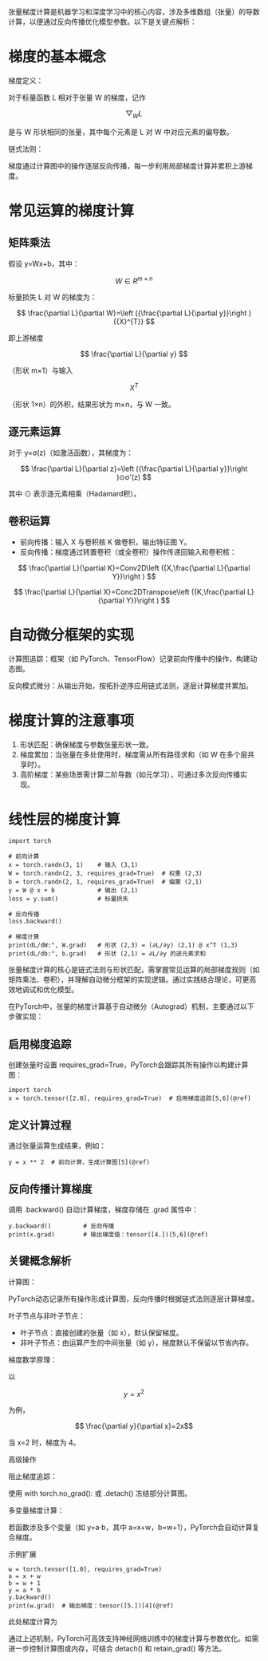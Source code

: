 

张量梯度计算是机器学习和深度学习中的核心内容，涉及多维数组（张量）的导数计算，以便通过反向传播优化模型参数。以下是关键点解析：

# 梯度的基本概念


梯度定义：

对于标量函数 L 相对于张量 W 的梯度，记作

$$
{{▽}_{W}}L
$$

是与 W 形状相同的张量，其中每个元素是 L 对 W 中对应元素的偏导数。

链式法则：

梯度通过计算图中的操作逐层反向传播，每一步利用局部梯度计算并累积上游梯度。

# 常见运算的梯度计算


## 矩阵乘法

假设 y=Wx+b，其中：

$$
W∈{{R}^{m×n}}
$$



标量损失 L 对 W 的梯度为：

$$
\frac{\partial L}{\partial W}=\left ({\frac{\partial L}{\partial y}}\right ){{X}^{T}}
$$

即上游梯度 

$$
\frac{\partial L}{\partial y}
$$


（形状 m×1）与输入 

$$
{{X}^{T}}
$$

（形状 1×n）的外积，结果形状为 m×n，与 W 一致。


## 逐元素运算


对于 y=σ(z)（如激活函数），其梯度为：

$$
\frac{\partial L}{\partial z}=\left ({\frac{\partial L}{\partial y}}\right )⊙σ'(z)
$$


其中 ⊙ 表示逐元素相乘（Hadamard积）。




## 卷积运算

- 前向传播：输入 X 与卷积核 K 做卷积，输出特征图 Y。
- 反向传播：梯度通过转置卷积（或全卷积）操作传递回输入和卷积核：

$$
\frac{\partial L}{\partial K}=Conv2D\left ({X,\frac{\partial L}{\partial Y}}\right )
$$


$$
\frac{\partial L}{\partial X}=Conc2DTranspose\left ({K,\frac{\partial L}{\partial Y}}\right )
$$


# 自动微分框架的实现

计算图追踪：框架（如 PyTorch、TensorFlow）记录前向传播中的操作，构建动态图。

反向模式微分：从输出开始，按拓扑逆序应用链式法则，逐层计算梯度并累加。

# 梯度计算的注意事项

1. 形状匹配：确保梯度与参数张量形状一致。
2. 梯度累加：当张量在多处使用时，梯度需从所有路径求和（如 W 在多个层共享时）。
3. 高阶梯度：某些场景需计算二阶导数（如元学习），可通过多次反向传播实现。


# 线性层的梯度计算

```
import torch

# 前向计算
x = torch.randn(3, 1)    # 输入 (3,1)
W = torch.randn(2, 3, requires_grad=True)  # 权重 (2,3)
b = torch.randn(2, 1, requires_grad=True)  # 偏置 (2,1)
y = W @ x + b            # 输出 (2,1)
loss = y.sum()           # 标量损失

# 反向传播
loss.backward()

# 梯度计算
print(dL/dW:", W.grad)   # 形状 (2,3) = (∂L/∂y) (2,1) @ x^T (1,3)
print(dL/db:", b.grad)   # 形状 (2,1) = ∂L/∂y 的逐元素求和
```

张量梯度计算的核心是链式法则与形状匹配，需掌握常见运算的局部梯度规则（如矩阵乘法、卷积），并理解自动微分框架的实现逻辑。通过实践结合理论，可更高效地调试和优化模型。





在PyTorch中，张量的梯度计算基于自动微分（Autograd）机制，主要通过以下步骤实现：

## 启用梯度追踪
   
创建张量时设置 requires_grad=True，PyTorch会跟踪其所有操作以构建计算图：

```
import torch
x = torch.tensor([2.0], requires_grad=True)  # 启用梯度追踪[5,6](@ref)
```


## 定义计算过程

通过张量运算生成结果，例如：

```
y = x ** 2  # 前向计算，生成计算图[5](@ref)
```

## 反向传播计算梯度

调用 .backward() 自动计算梯度，梯度存储在 .grad 属性中：

```
y.backward()         # 反向传播
print(x.grad)        # 输出梯度值：tensor([4.])[5,6](@ref)
```


## 关键概念解析

计算图：

PyTorch动态记录所有操作形成计算图，反向传播时根据链式法则逐层计算梯度。


叶子节点与非叶子节点：

- 叶子节点：直接创建的张量（如 x），默认保留梯度。
- 非叶子节点：由运算产生的中间张量（如 y），梯度默认不保留以节省内存。


梯度数学原理：

以 

$$
y={{x}^{2}}
$$

为例，


$$
\frac{\partial y}{\partial x}=2x
​$$


当 x=2 时，梯度为 4。


高级操作

阻止梯度追踪：

使用 with torch.no_grad(): 或 .detach() 冻结部分计算图。


多变量梯度计算：

若函数涉及多个变量（如 y=a⋅b，其中 a=x+w，b=w+1），PyTorch会自动计算复合梯度。


示例扩展


```
w = torch.tensor([1.0], requires_grad=True)
a = x + w
b = w + 1
y = a * b
y.backward()
print(w.grad)  # 输出梯度：tensor([5.])[4](@ref)
```


此处梯度计算为




通过上述机制，PyTorch可高效支持神经网络训练中的梯度计算与参数优化。如需进一步控制计算图或内存，可结合 detach() 和 retain_grad() 等方法。